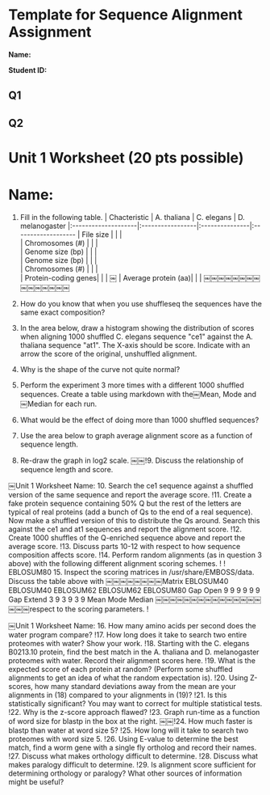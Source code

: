 # Template for Sequence Alignment Assignment

__Name:__

__Student ID:__

## Q1

## Q2

# Unit 1 Worksheet (20 pts possible)
# Name:

1. Fill in the following table.
|     Chacteristic    |   A. thaliana    |   C. elegans   |   D. melanogaster
|:--------------------|:-----------------|:---------------|:-------------------
| File size           |                  |                |                    
| Chromosomes (#)     |                  |                |                    
| Genome size (bp)    |                  |                |                    
| Genome size (bp)    |                  |                |                    
| Chromosomes (#)     |                  |                |                    
| Protein-coding genes|                  |                |                    ￼
| Average protein (aa)|                  |                |                    ￼￼￼￼￼￼￼￼￼￼￼￼￼￼￼

2. How do you know that when you use shuffleseq the sequences have the same exact composition?

3. In the area below, draw a histogram showing the distribution of scores when aligning 1000 shuffled C. elegans sequence "ce1" against the A. thaliana sequence "at1". The X-axis should be score. Indicate with an arrow the score of the original, unshuffled alignment.
4. Why is the shape of the curve not quite normal?

5. Perform the experiment 3 more times with a different 1000 shuffled sequences. Create a table using markdown with the￼Mean, Mode and￼Median for each run.

6. What would be the effect of doing more than 1000 shuffled sequences?
7. Use the area below to graph average alignment score as a function of sequence length.
8. Re-draw the graph in log2 scale.
￼￼!9. Discuss the relationship of sequence length and score. 

￼Unit 1 Worksheet Name:
10. Search the ce1 sequence against a shuffled version of the same sequence and report the average score.
!11. Create a fake protein sequence containing 50% Q but the rest of the letters are typical of real proteins (add a bunch of Qs to the end of a real sequence). Now make a shuffled version of this to distribute the Qs around. Search this against the ce1 and at1 sequences and report the alignment score.
!12. Create 1000 shuffles of the Q-enriched sequence above and report the average score. !13. Discuss parts 10-12 with respect to how sequence composition affects score.
!14. Perform random alignments (as in question 3 above) with the following different alignment scoring schemes.
!
! EBLOSUM80
15. Inspect the scoring matrices in /usr/share/EMBOSS/data. Discuss the table above with
￼￼￼￼￼￼￼￼Matrix
EBLOSUM40
EBLOSUM40
EBLOSUM62
EBLOSUM62
EBLOSUM80
Gap Open
9
9
9
9
9
9
Gap Extend
3
9
3
9
3
9
Mean
Mode
Median
￼￼￼￼￼￼￼￼￼￼￼￼￼￼￼￼￼￼respect to the scoring parameters.
!

￼Unit 1 Worksheet Name:
16. How many amino acids per second does the water program compare?
!17. How long does it take to search two entire proteomes with water? Show your work.
!18. Starting with the C. elegans B0213.10 protein, find the best match in the A. thaliana and D.
melanogaster proteomes with water. Record their alignment scores here.
!19. What is the expected score of each protein at random? (Perform some shuffled alignments
to get an idea of what the random expectation is).
!20. Using Z-scores, how many standard deviations away from the mean are your alignments in (18) compared to your alignments in (19)?
!21. Is this statistically significant? You may want to correct for multiple statistical tests. !22. Why is the z-score approach flawed?
!23. Graph run-time as a function of word size for blastp in the box at the right.
￼￼!24. How much faster is blastp than water at word size 5?
!25. How long will it take to search two proteomes with word size 5.
!26. Using E-value to determine the best match, find a worm gene with a single fly ortholog and record their names.
!27. Discuss what makes orthology difficult to determine.
!28. Discuss what makes paralogy difficult to determine.
!29. Is alignment score sufficient for determining orthology or paralogy? What other sources of information might be useful?
